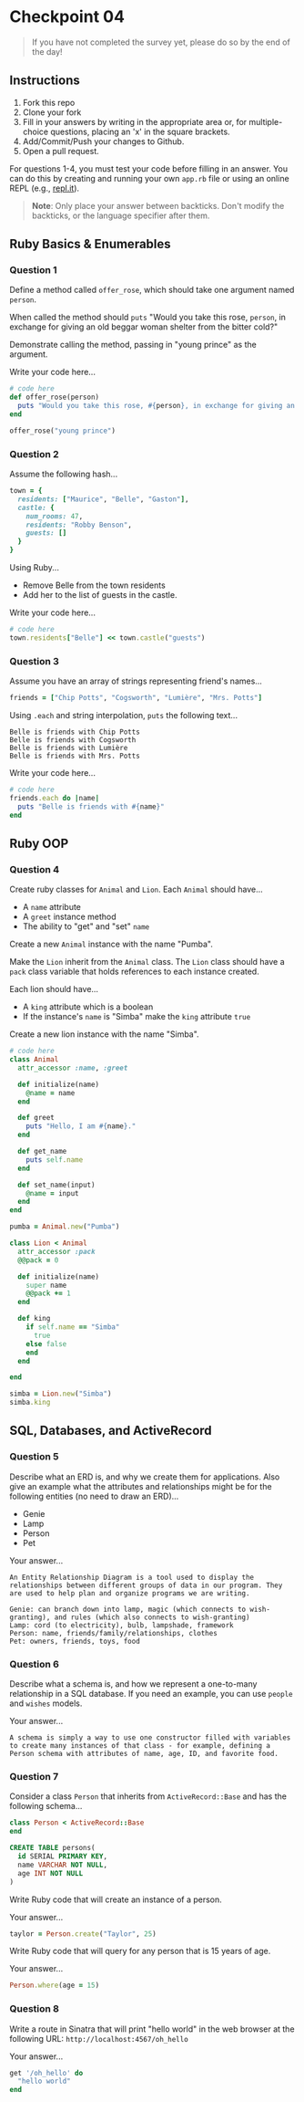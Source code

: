 # Checkpoint 04

> If you have not completed the survey yet,
please do so by the end of the day!

## Instructions

1. Fork this repo
2. Clone your fork
3. Fill in your answers by writing in the appropriate area or, for multiple-choice questions, placing an 'x' in the square brackets.
4. Add/Commit/Push your changes to Github.
5. Open a pull request.

For questions 1-4, you must test your code before filling in an answer. You can do this by creating and running your own `app.rb` file or using an online REPL (e.g., [repl.it](https://repl.it/)).

> **Note**: Only place your answer between backticks. Don't modify the backticks,
or the language specifier after them.

## Ruby Basics & Enumerables

### Question 1

Define a method called `offer_rose`, which should take one argument named `person`.

When called the method should `puts` "Would you take this rose, `person`, in exchange for giving an old beggar woman shelter from the bitter cold?"

Demonstrate calling the method, passing in "young prince" as the argument.

Write your code here...

```ruby
# code here
def offer_rose(person)
  puts "Would you take this rose, #{person}, in exchange for giving an old beggar woman shelter from the bitter cold?"
end

offer_rose("young prince")
```

### Question 2

Assume the following hash...

```ruby
town = {
  residents: ["Maurice", "Belle", "Gaston"],
  castle: {
    num_rooms: 47,
    residents: "Robby Benson",
    guests: []
  }
}
```

Using Ruby...
- Remove Belle from the town residents
- Add her to the list of guests in the castle.

Write your code here...

```ruby
# code here
town.residents["Belle"] << town.castle("guests")
```

### Question 3

Assume you have an array of strings representing friend's names...

```ruby
friends = ["Chip Potts", "Cogsworth", "Lumière", "Mrs. Potts"]
```

Using `.each` and string interpolation, `puts` the following text...

```
Belle is friends with Chip Potts
Belle is friends with Cogsworth
Belle is friends with Lumière
Belle is friends with Mrs. Potts
```

Write your code here...

```ruby
# code here
friends.each do |name|
  puts "Belle is friends with #{name}"
end
```

## Ruby OOP

### Question 4

Create ruby classes for `Animal` and `Lion`. Each `Animal` should have...
- A `name` attribute
- A `greet` instance method
- The ability to "get" and "set" `name`

Create a new `Animal` instance with the name "Pumba".

Make the `Lion` inherit from the `Animal` class. The `Lion` class should have a `pack` class variable that holds references to each instance created.

Each lion should have...
- A `king` attribute which is a boolean
- If the instance's `name` is "Simba" make the `king` attribute `true`

Create a new lion instance with the name "Simba".

```ruby
# code here
class Animal
  attr_accessor :name, :greet

  def initialize(name)
    @name = name
  end

  def greet
    puts "Hello, I am #{name}."
  end

  def get_name
    puts self.name
  end

  def set_name(input)
    @name = input
  end
end

pumba = Animal.new("Pumba")

class Lion < Animal
  attr_accessor :pack
  @@pack = 0

  def initialize(name)
    super name
    @@pack += 1
  end

  def king
    if self.name == "Simba"
      true
    else false
    end
  end

end

simba = Lion.new("Simba")
simba.king
```

## SQL, Databases, and ActiveRecord

### Question 5

Describe what an ERD is, and why we create them for applications. Also give an
example what the attributes and relationships might be for the following
entities (no need to draw an ERD)...
- Genie
- Lamp
- Person
- Pet

Your answer...

```
An Entity Relationship Diagram is a tool used to display the relationships between different groups of data in our program. They are used to help plan and organize programs we are writing.

Genie: can branch down into lamp, magic (which connects to wish-granting), and rules (which also connects to wish-granting)
Lamp: cord (to electricity), bulb, lampshade, framework
Person: name, friends/family/relationships, clothes
Pet: owners, friends, toys, food
```

### Question 6

Describe what a schema is, and how we represent a one-to-many relationship in a
SQL database. If you need an example, you can use `people` and `wishes` models.

Your answer...

```
A schema is simply a way to use one constructor filled with variables to create many instances of that class - for example, defining a Person schema with attributes of name, age, ID, and favorite food.
```

### Question 7

Consider a class `Person` that inherits from `ActiveRecord::Base` and has the following schema...

```ruby
class Person < ActiveRecord::Base
end
```

```sql
CREATE TABLE persons(
  id SERIAL PRIMARY KEY,
  name VARCHAR NOT NULL,
  age INT NOT NULL
)
```

Write Ruby code that will create an instance of a person.

Your answer...

```ruby
taylor = Person.create("Taylor", 25)
```

Write Ruby code that will query for any person that is 15 years of age.

Your answer...

```ruby
Person.where(age = 15)
```

### Question 8

Write a route in Sinatra that will print "hello world" in the web browser at the following URL: `http://localhost:4567/oh_hello`

Your answer...

```ruby
get '/oh_hello' do
  "hello world"
end
```
